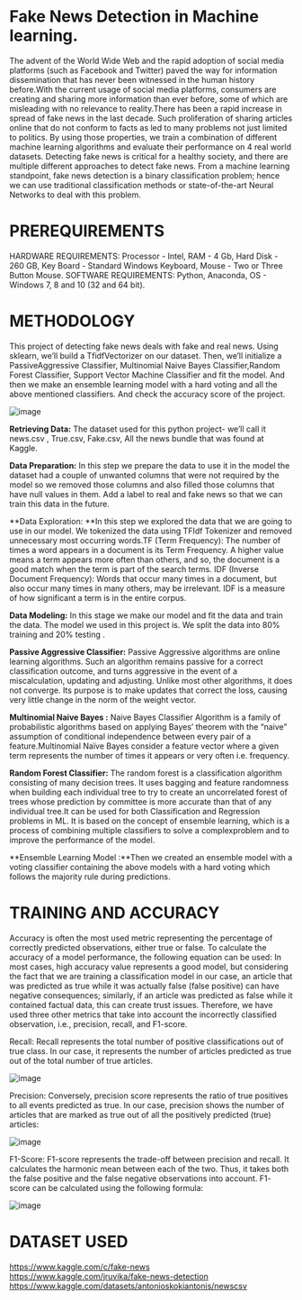 # Fake News Detection in Machine learning.
The advent of the World Wide Web and the rapid adoption of social media platforms (such as Facebook and Twitter) paved the way for information dissemination that has never been witnessed in the human history before.With the current usage of social media platforms, consumers are creating and sharing more information than ever before, some of which are misleading with no relevance to reality.There has been a rapid increase in spread of fake news in the last decade.  Such proliferation of sharing articles online that do not conform to facts as led to many problems not just limited to politics. By using those properties, we train a combination of different machine learning algorithms and evaluate their performance on 4 real world datasets.
Detecting fake news is critical for a healthy society, and there are multiple different approaches to detect fake news. From a machine learning standpoint, fake news detection is a binary classification problem; hence we can use traditional classification methods or state-of-the-art Neural Networks to deal with this problem.

# PREREQUIREMENTS
HARDWARE REQUIREMENTS:
Processor - Intel,
RAM - 4 Gb,
Hard Disk - 260 GB,
Key Board - Standard Windows Keyboard,
Mouse - Two or Three Button Mouse.
SOFTWARE REQUIREMENTS:
Python,
Anaconda,
OS - Windows 7, 8 and 10 (32 and 64 bit).

# METHODOLOGY
This project of detecting fake news deals with fake and real news. Using sklearn, we’ll build a TfidfVectorizer on our dataset. Then,  we’ll initialize a PassiveAggressive Classifier, Multinomial Naive Bayes Classifier,Random Forest Classifier, Support Vector Machine Classifier and fit the model. And then we make an ensemble learning model with a hard voting and all the above mentioned classifiers. And check the accuracy score of the project.

![image](https://github.com/Haritha1001/main_project/assets/113330148/eb26459a-f054-4905-b94c-ccd55551da5e)

**Retrieving Data:** The dataset used for this python project- we’ll call it news.csv , True.csv, Fake.csv, All the news bundle that was found at Kaggle.

**Data Preparation:** In this step we prepare the data to use it in the model the dataset had a couple of unwanted columns that were not required by the model so we removed those columns and also filled those columns that have null values in them. Add a label to real and fake news so that we can train this data in the future.

**Data Exploration: **In this step we explored the data that we are going to use in our model. We tokenized the data using TFIdf Tokenizer and removed unnecessary most occurring words.TF (Term Frequency): The number of times a word appears in a document is its Term Frequency. A higher value means a term appears more often than others, and so, the document is a good match when the term is part of the search terms. IDF (Inverse Document Frequency): Words that occur many times in a document, but also occur many times in many others, may be irrelevant. IDF is a measure of how significant a term is in the entire corpus.

**Data Modeling:** In this stage we make our model and fit the data and train the data. The model we used in this project is. We split the data into 80% training and 20% testing .

**Passive Aggressive Classifier:** Passive Aggressive algorithms are online learning algorithms. Such an algorithm remains passive for a correct classification outcome, and turns aggressive in the event of a miscalculation, updating and adjusting. Unlike most other algorithms, it does not converge. Its purpose is to make updates that correct the loss, causing very little change in the norm of the weight vector.

**Multinomial Naive Bayes :** Naive Bayes Classifier Algorithm is a family of probabilistic algorithms based on applying Bayes’ theorem with the “naive” assumption of conditional independence between every pair of a feature.Multinomial Naïve Bayes consider a feature vector where a given term represents the number of times it appears or very often i.e. frequency.

**Random Forest Classifier:** The random forest is a classification algorithm consisting of many decision trees. It uses bagging and feature randomness when building each individual tree to try to create an uncorrelated forest of trees whose prediction by committee is more accurate than that of any individual tree.It can be used for both Classification and Regression problems in ML. It is based on the concept of ensemble learning, which is a process of combining multiple classifiers to solve a complexproblem and to improve the performance of the model.

**Ensemble Learning Model :**Then we created an ensemble model with a voting classifier containing the above models with a hard voting which follows the majority rule during predictions.

# TRAINING AND ACCURACY
Accuracy is often the most used metric representing the percentage of correctly predicted observations, either true or false. To calculate the accuracy of a model performance, the following equation can be used:
In most cases, high accuracy value represents a good model, but considering the fact that we are training a classification model in our case, an article that was predicted as true while it was actually false (false positive) can have negative consequences; similarly, if an article was predicted as false while it contained factual data, this can create trust issues. Therefore, we have used three other metrics that take into account the incorrectly classified observation, i.e., precision, recall, and F1-score.

Recall:
Recall represents the total number of positive classifications out of true class. In our case, it represents the number of articles predicted as true out of the total number of true articles.

![image](https://github.com/Haritha1001/main_project/assets/113330148/caaee9e8-5ca4-4d22-9938-507e6eaa3fdb)


Precision:
Conversely, precision score represents the ratio of true positives to all events predicted as true. In our case, precision shows the number of articles that are marked as true out of all the positively predicted (true) articles:

![image](https://github.com/Haritha1001/main_project/assets/113330148/a43f4187-6182-41f2-ad4d-09455f26e73d)

F1-Score:
F1-score represents the trade-off between precision and recall. It calculates the harmonic mean between each of the two. Thus, it takes both the false positive and the false negative observations into account. F1- score can be calculated using the following formula:

![image](https://github.com/Haritha1001/main_project/assets/113330148/5a83a784-fc92-47c7-a359-5edd54539dbd)

# DATASET USED
https://www.kaggle.com/c/fake-news
https://www.kaggle.com/jruvika/fake-news-detection
https://www.kaggle.com/datasets/antonioskokiantonis/newscsv
